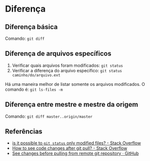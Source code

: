 # Diferença

## Diferença básica
Comando: `git diff`

## Diferença de arquivos específicos

1. Verificar quais arquivos foram modificados: `git status`
2. Verificar a diferença do arquivo específico: `git status caminho/do/arquivo.ext`

Há uma maneira melhor de listar somente os arquivos modificados. O comando é: `git ls-files -m`

## Diferença entre mestre e mestre da origem
Comando: `git diff master..origin/master`

## Referências
* [is it possible to `git status` only modified files? - Stack Overflow](https://stackoverflow.com/questions/10018533/is-it-possible-to-git-status-only-modified-files)
* [How to see code changes after git pull? - Stack Overflow](https://stackoverflow.com/questions/11284350/how-to-see-code-changes-after-git-pull/12631371)
* [See changes before pulling from remote git repository · GitHub](https://gist.github.com/jtdp/5443297)

